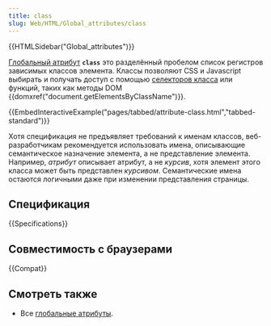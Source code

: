 ```yaml
---
title: class
slug: Web/HTML/Global_attributes/class
---
```

{{HTMLSidebar("Global_attributes")}}

[Глобальный атрибут](/ru/docs/Web/HTML/Global_attributes) **`class`** это разделённый пробелом список регистров зависимых классов элемента. Классы позволяют CSS и Javascript выбирать и получать доступ с помощью [селекторов класса](/ru/docs/Web/CSS/Class_selectors) или функций, таких как методы DOM {{domxref("document.getElementsByClassName")}}.

{{EmbedInteractiveExample("pages/tabbed/attribute-class.html","tabbed-standard")}}

Хотя спецификация не предъявляет требований к именам классов, веб-разработчикам рекомендуется использовать имена, описывающие семантическое назначение элемента, а не представление элемента. Например, _атрибут_ описывает атрибут, а не _курсив_, хотя элемент этого класса может быть представлен _курсивом_. Семантические имена остаются логичными даже при изменении представления страницы.

## Спецификация

{{Specifications}}

## Совместимость с браузерами

{{Compat}}

## Смотреть также

- Все [глобальные атрибуты](/ru/docs/Web/HTML/Global_attributes).
